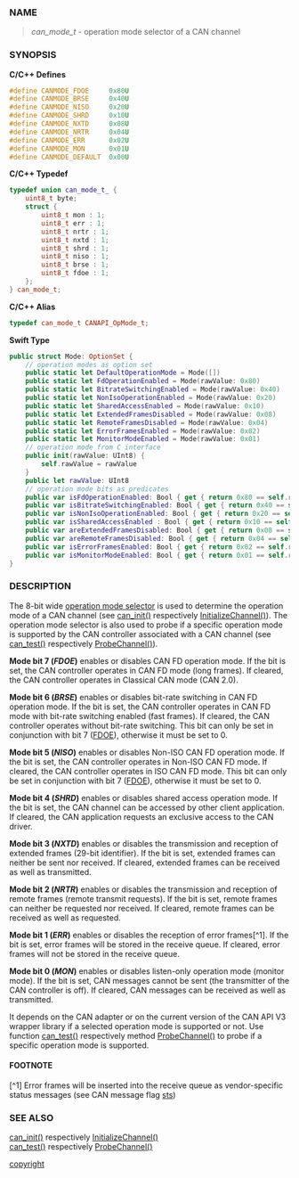 ### NAME

> *can_mode_t* - operation mode selector of a CAN channel 

### SYNOPSIS

**C/C++ Defines**
```C++
#define CANMODE_FDOE     0x80U
#define CANMODE_BRSE     0x40U
#define CANMODE_NISO     0x20U
#define CANMODE_SHRD     0x10U
#define CANMODE_NXTD     0x08U
#define CANMODE_NRTR     0x04U
#define CANMODE_ERR      0x02U
#define CANMODE_MON      0x01U
#define CANMODE_DEFAULT  0x00U
```
<a id="can_mode_t"></a>
**C/C++ Typedef**
```C++
typedef union can_mode_t_ {
    uint8_t byte;
    struct {
        uint8_t mon : 1;
        uint8_t err : 1;
        uint8_t nrtr : 1;
        uint8_t nxtd : 1;
        uint8_t shrd : 1;
        uint8_t niso : 1;
        uint8_t brse : 1;
        uint8_t fdoe : 1;
    };
} can_mode_t;
```
**C/C++ Alias**
```C++
typedef can_mode_t CANAPI_OpMode_t;
```
**Swift Type**
```Swift
public struct Mode: OptionSet {
    // operation modes as option set
    public static let DefaultOperationMode = Mode([])
    public static let FdOperationEnabled = Mode(rawValue: 0x80)
    public static let BitrateSwitchingEnabled = Mode(rawValue: 0x40)
    public static let NonIsoOperationEnabled = Mode(rawValue: 0x20)
    public static let SharedAccessEnabled = Mode(rawValue: 0x10)
    public static let ExtendedFramesDisabled = Mode(rawValue: 0x08)
    public static let RemoteFramesDisabled = Mode(rawValue: 0x04)
    public static let ErrorFramesEnabled = Mode(rawValue: 0x02)
    public static let MonitorModeEnabled = Mode(rawValue: 0x01)
    // operation mode from C interface
    public init(rawValue: UInt8) {
        self.rawValue = rawValue
    }
    public let rawValue: UInt8
    // operation mode bits as predicates
    public var isFdOperationEnabled: Bool { get { return 0x80 == self.rawValue & 0x80 } }
    public var isBitrateSwitchingEnabled: Bool { get { return 0x40 == self.rawValue & 0x40 } }
    public var isNonIsoOperationEnabled: Bool { get { return 0x20 == self.rawValue & 0x20 } }
    public var isSharedAccessEnabled : Bool { get { return 0x10 == self.rawValue & 0x10 } }
    public var areExtendedFramesDisabled: Bool { get { return 0x08 == self.rawValue & 0x08 } }
    public var areRemoteFramesDisabled: Bool { get { return 0x04 == self.rawValue & 0x04 } }
    public var isErrorFramesEnabled: Bool { get { return 0x02 == self.rawValue & 0x02 } }
    public var isMonitorModeEnabled: Bool { get { return 0x01 == self.rawValue & 0x01 } }
}
```

### DESCRIPTION

The 8-bit wide [operation mode selector](/reference/operation_modes#can_mode_t) is used to determine the operation mode of a CAN channel (see [can_init()](/reference/can_init#can_init) respectively [InitializeChannel()](/reference/can_init#initializechannel)).
The operation mode selector is also used to probe if a specific operation mode is supported by the CAN controller associated with a CAN channel (see [can_test()](/reference/can_test#can_test) respectively [ProbeChannel()](/reference/can_test#probechannel)).

<a id="mode_bit_fdoe"></a>
**Mode bit 7 (*FDOE*)** enables or disables CAN FD operation mode.
If the bit is set, the CAN controller operates in CAN FD mode (long frames).
If cleared, the CAN controller operates in Classical CAN mode (CAN 2.0).

<a id="mode_bit_brse"></a>
**Mode bit 6 (*BRSE*)** enables or disables bit-rate switching in CAN FD operation mode.
If the bit is set, the CAN controller operates in CAN FD mode with bit-rate switching enabled (fast frames).
If cleared, the CAN controller operates without bit-rate switching.
This bit can only be set in conjunction with bit 7 ([FDOE](/reference/operation_modes#mode_bit_fdoe)), otherwise it must be set to 0.

<a id="mode_bit_niso"></a>
**Mode bit 5 (*NISO*)** enables or disables Non-ISO CAN FD operation mode.
If the bit is set, the CAN controller operates in Non-ISO CAN FD mode.
If cleared, the CAN controller operates in ISO CAN FD mode.
This bit can only be set in conjunction with bit 7 ([FDOE](/reference/operation_modes#mode_bit_fdoe)), otherwise it must be set to 0.

<a id="mode_bit_shrd"></a>
**Mode bit 4 (*SHRD*)** enables or disables shared access operation mode.
If the bit is set, the CAN channel can be accessed by other client application.
If cleared, the CAN application requests an exclusive access to the CAN driver.

<a id="mode_bit_nxtd"></a>
**Mode bit 3 (*NXTD*)** enables or disables the transmission and reception of extended frames (29-bit identifier).
If the bit is set, extended frames can neither be sent nor received.
If cleared, extended frames can be received as well as transmitted.

<a id="mode_bit_nrtr"></a>
**Mode bit 2 (*NRTR*)** enables or disables the transmission and reception of remote frames (remote transmit requests).
If the bit is set, remote frames can neither be requested nor received.
If cleared, remote frames can be received as well as requested.

<a id="mode_bit_err"></a>
**Mode bit 1 (*ERR*)** enables or disables the reception of error frames[^1].
If the bit is set, error frames will be stored in the receive queue.
If cleared, error frames will not be stored in the receive queue.

<a id="mode_bit_mon"></a>
**Mode bit 0 (*MON*)** enables or disables listen-only operation mode (monitor mode).
If the bit is set, CAN messages cannot be sent (the transmitter of the CAN controller is off).
If cleared, CAN messages can be received as well as transmitted.

It depends on the CAN adapter or on the current version of the CAN API V3 wrapper library if a selected operation mode is supported or not.
Use function [can_test()](/reference/can_test#can_test) respectively method [ProbeChannel()](/reference/can_test#probechannel) to probe if a specific operation mode is supported.

#### FOOTNOTE

[^1] Error frames will be inserted into the receive queue as vendor-specific status messages (see CAN message flag [sts](/reference/message_format#message_flag_sts))

### SEE ALSO

[can_init()](/reference/can_init#can_init) respectively [InitializeChannel()](/reference/can_init#initializechannel) \
[can_test()](/reference/can_test#can_test) respectively [ProbeChannel()](/reference/can_test#probechannel)


[copyright](../copyright.md ':include')